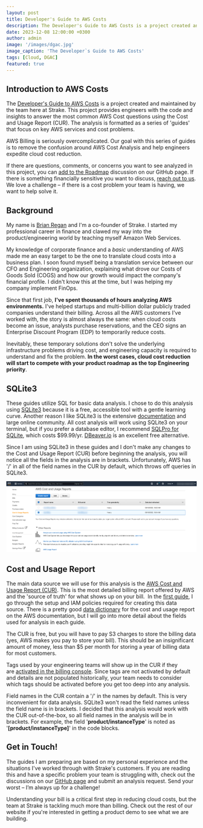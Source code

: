 ```yaml
---
layout: post
title: Developer's Guide to AWS Costs
description: The Developer's Guide to AWS Costs is a project created and maintained by the team here at Strake. This project provides engineers with the code and insights to answer the most common AWS Cost questions using the Cost and Usage Report (CUR). The analysis is formatted as a series of 'guides' that focus on key AWS services and cost problems.
date: 2023-12-08 12:00:00 +0300
author: admin
image: '/images/dgac.jpg'
image_caption: 'The Developer`s Guide to AWS Costs'
tags: [Cloud, DGAC]
featured: true
---
```

## Introduction to AWS Costs

The [Developer's Guide to AWS Costs](https://eightlake.com/developer-guide-to-aws-costs) is a project created and maintained by the team here at Strake. This project provides engineers with the code and insights to answer the most common AWS Cost questions using the Cost and Usage Report (CUR). The analysis is formatted as a series of 'guides' that focus on key AWS services and cost problems.

AWS Billing is seriously overcomplicated. Our goal with this series of guides is to remove the confusion around AWS Cost Analysis and help engineers expedite cloud cost reduction.

If there are questions, comments, or concerns you want to see analyzed in this project, you can [add to the Roadmap](https://github.com/getstrake/developer-cost-guide/discussions/2) discussion on our GitHub page. If there is something financially sensitive you want to discuss, [reach out to us](mailto:brian@eightlake.com). We love a challenge – if there is a cost problem your team is having, we want to help solve it.

## **Background**

My name is [Brian Regan](https://www.linkedin.com/in/brianpatrickregan/) and I'm a co-founder of Strake. I started my professional career in finance and clawed my way into the product/engineering world by teaching myself Amazon Web Services.

My knowledge of corporate finance and a *basic* understanding of AWS made me an easy target to be the one to translate cloud costs into a business plan. I soon found myself being a translation service between our CFO and Engineering organization, explaining what drove our Costs of Goods Sold (COGS) and how our growth would impact the company's financial profile. I didn't know this at the time, but I was helping my company implement FinOps.

Since that first job, **I've spent thousands of hours analyzing AWS environments.** I've helped startups and multi-billion dollar publicly traded companies understand their billing. Across all the AWS customers I've worked with, the story is almost always the same: when cloud costs become an issue, analysts purchase reservations, and the CEO signs an Enterprise Discount Program (EDP) to temporarily reduce costs.

Inevitably, these temporary solutions don't solve the underlying infrastructure problems driving cost, and engineering capacity is required to understand and fix the problem. **In the worst cases, cloud cost reduction will start to compete with your product roadmap as the top Engineering priority**.

## **SQLite3**

These guides utilize SQL for basic data analysis. I chose to do this analysis using [SQLite3](https://www.sqlite.org/index.html) because it is a free, accessible tool with a gentle learning curve. Another reason I like SQLite3 is the extensive [documentation](https://www.sqlite.org/docs.html) and large online community. All cost analysis will work using SQLite3 on your terminal, but if you prefer a database editor, I recommend [SQLPro for SQLite](https://www.sqlitepro.com/), which costs $99.99/yr. [DBeaver.io](https://dbeaver.io/download/) is an excellent free alternative.

Since I am using SQLite3 in these guides and I don't make any changes to the Cost and Usage Report (CUR) before beginning the analysis, you will notice all the fields in the analysis are in brackets. Unfortunately, AWS has '/' in all of the field names in the CUR by default, which throws off queries in SQLite3.

![DGAC 1](/images/dgac-1.jpg)

## **Cost and Usage Report**

The main data source we will use for this analysis is the [AWS Cost and Usage Report (CUR)](https://docs.aws.amazon.com/cur/latest/userguide/what-is-cur.html). This is the most detailed billing report offered by AWS and the 'source of truth' for what shows up on your bill.  In the [first guide](https://eightlake.com/cost-and-usage-report-setup), I go through the setup and IAM policies required for creating this data source. There is a pretty good [data dictionary](https://docs.aws.amazon.com/cur/latest/userguide/data-dictionary.html) for the cost and usage report on the AWS documentation, but I will go into more detail about the fields used for analysis in each guide.

The CUR is free, but you will have to pay S3 charges to store the billing data (yes, AWS makes you pay to store your bill). This should be an insignificant amount of money, less than $5 per month for storing a year of billing data for most customers.

Tags used by your engineering teams will show up in the CUR if they are [activated in the billing console](https://docs.aws.amazon.com/awsaccountbilling/latest/aboutv2/activating-tags.html). Since tags are not activated by default and details are not populated historically, your team needs to consider which tags should be activated before you get too deep into any analysis.

Field names in the CUR contain a '/' in the names by default. This is very inconvenient for data analysis. SQLite3 won't read the field names unless the field name is in brackets. I decided that this analysis would work with the CUR out-of-the-box, so all field names in the analysis will be in brackets. For example, the field '**product/instanceType**' is noted as '**[product/instanceType]**' in the code blocks.

## **Get in Touch!**

The guides I am preparing are based on my personal experience and the situations I've worked through with Strake's customers. If you are reading this and have a specific problem your team is struggling with, check out the discussions on our [GitHub page](https://github.com/getstrake/developer-cost-guide/discussions) and submit an analysis request. Send your worst – I’m always up for a challenge!

Understanding your bill is a critical first step in reducing cloud costs, but the team at Strake is tackling much more than billing. Check out the rest of our website if you're interested in getting a product demo to see what we are building.